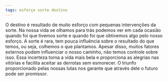 ```yaml
---
tags: esforço sorte destino
---
```

O destino é resultado de muito esforço com pequenas intervenções da sorte. Na nossa vida se olhamos para trás podemos ver em cada ocasião quando foi que tivemos sorte e quando foi que obtivemos algo pelo nosso esforço. A sorte é rara, tem pouca influência sobre o resultado do que temos, ou seja, colhemos o que plantamos. Apesar disso, muitos fatores externos podem influenciar o nosso caminho, não temos controle sobre isso. Essa incerteza torna a vida mais bela e proporciona as alegrias nas vitórias e facilita aceitar as derrotas sem esmorecer. O triunfo proporcionado pelas nossas lutas nos garante que através dele o futuro pode ser promissor.

